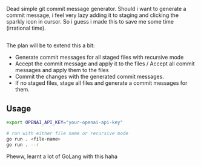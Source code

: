 Dead simple git commit message generator.
Should i want to generate a commit message, i feel very lazy adding it to staging and clicking the sparkly icon in cursor. So i guess i made this to save me some time (irrational time).

##

The plan will be to extend this a bit:

- Generate commit messages for all staged files with recursive mode
- Accept the commit message and apply it to the files / Accept all commit messages and apply them to the files
- Commit the changes with the generated commit messages.
- If no staged files, stage all files and generate a commit messages for them.

## Usage

```bash
export OPENAI_API_KEY="your-openai-api-key"

# run with either file name or recursive mode
go run . <file-name>
go run . --r
```

Pheww, learnt a lot of GoLang with this haha
